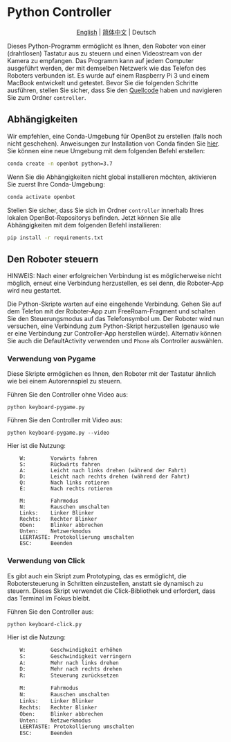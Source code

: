 # Python Controller

<p align="center">
    <a href="README.md">English</a> |
    <a href="README.zh-CN.md">简体中文</a> |
    <span>Deutsch</span>
</p>

Dieses Python-Programm ermöglicht es Ihnen, den Roboter von einer (drahtlosen) Tastatur aus zu steuern und einen Videostream von der Kamera zu empfangen. Das Programm kann auf jedem Computer ausgeführt werden, der mit demselben Netzwerk wie das Telefon des Roboters verbunden ist. Es wurde auf einem Raspberry Pi 3 und einem MacBook entwickelt und getestet. Bevor Sie die folgenden Schritte ausführen, stellen Sie sicher, dass Sie den [Quellcode](https://github.com/isl-org/OpenBot#get-the-source-code) haben und navigieren Sie zum Ordner `controller`.

## Abhängigkeiten

Wir empfehlen, eine Conda-Umgebung für OpenBot zu erstellen (falls noch nicht geschehen). Anweisungen zur Installation von Conda finden Sie [hier](https://docs.conda.io/projects/conda/en/latest/user-guide/install/). Sie können eine neue Umgebung mit dem folgenden Befehl erstellen:

```bash
conda create -n openbot python=3.7
```

Wenn Sie die Abhängigkeiten nicht global installieren möchten, aktivieren Sie zuerst Ihre Conda-Umgebung:

```bash
conda activate openbot
```

Stellen Sie sicher, dass Sie sich im Ordner `controller` innerhalb Ihres lokalen OpenBot-Repositorys befinden. Jetzt können Sie alle Abhängigkeiten mit dem folgenden Befehl installieren:

```bash
pip install -r requirements.txt
```

## Den Roboter steuern

HINWEIS: Nach einer erfolgreichen Verbindung ist es möglicherweise nicht möglich, erneut eine Verbindung herzustellen, es sei denn, die Roboter-App wird neu gestartet.

Die Python-Skripte warten auf eine eingehende Verbindung. Gehen Sie auf dem Telefon mit der Roboter-App zum FreeRoam-Fragment und schalten Sie den Steuerungsmodus auf das Telefonsymbol um. Der Roboter wird nun versuchen, eine Verbindung zum Python-Skript herzustellen (genauso wie er eine Verbindung zur Controller-App herstellen würde). Alternativ können Sie auch die DefaultActivity verwenden und `Phone` als Controller auswählen.

### Verwendung von Pygame

Diese Skripte ermöglichen es Ihnen, den Roboter mit der Tastatur ähnlich wie bei einem Autorennspiel zu steuern.

Führen Sie den Controller ohne Video aus:

`python keyboard-pygame.py`

Führen Sie den Controller mit Video aus:

`python keyboard-pygame.py --video`

Hier ist die Nutzung:

```
    W:        Vorwärts fahren
    S:        Rückwärts fahren
    A:        Leicht nach links drehen (während der Fahrt)
    D:        Leicht nach rechts drehen (während der Fahrt)
    Q:        Nach links rotieren
    E:        Nach rechts rotieren

    M:        Fahrmodus
    N:        Rauschen umschalten
    Links:    Linker Blinker
    Rechts:   Rechter Blinker
    Oben:     Blinker abbrechen
    Unten:    Netzwerkmodus
    LEERTASTE: Protokollierung umschalten
    ESC:      Beenden
```

### Verwendung von Click

Es gibt auch ein Skript zum Prototyping, das es ermöglicht, die Robotersteuerung in Schritten einzustellen, anstatt sie dynamisch zu steuern. Dieses Skript verwendet die Click-Bibliothek und erfordert, dass das Terminal im Fokus bleibt.

Führen Sie den Controller aus:

`python keyboard-click.py`

Hier ist die Nutzung:

```bash
    W:        Geschwindigkeit erhöhen
    S:        Geschwindigkeit verringern
    A:        Mehr nach links drehen
    D:        Mehr nach rechts drehen
    R:        Steuerung zurücksetzen

    M:        Fahrmodus
    N:        Rauschen umschalten
    Links:    Linker Blinker
    Rechts:   Rechter Blinker
    Oben:     Blinker abbrechen
    Unten:    Netzwerkmodus
    LEERTASTE: Protokollierung umschalten
    ESC:      Beenden
```
```
